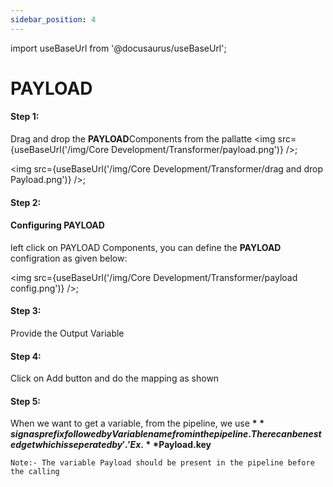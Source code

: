 ```yaml
---
sidebar_position: 4
---
```


import useBaseUrl from '@docusaurus/useBaseUrl';

# PAYLOAD

#### Step 1:
Drag and drop the **PAYLOAD**Components from the pallatte
<img src={useBaseUrl('/img/Core Development/Transformer/payload.png')} />;

<img src={useBaseUrl('/img/Core Development/Transformer/drag and drop Payload.png')} />;


#### Step 2:
#### Configuring PAYLOAD
left click on PAYLOAD Components, you can define the **PAYLOAD** configration as given below:

<img src={useBaseUrl('/img/Core Development/Transformer/payload config.png')} />;

#### Step 3:
Provide the Output Variable

#### Step 4:
Click on Add button and do the mapping as shown 

#### Step 5:
When we want to get a variable, from the pipeline, we use **$** sign as prefix followed by Variable name from in the pipeline. There can be nested get which is seperated by '.' Ex. **$Payload.key**

`Note:- The variable Payload should be present in the pipeline before the calling`